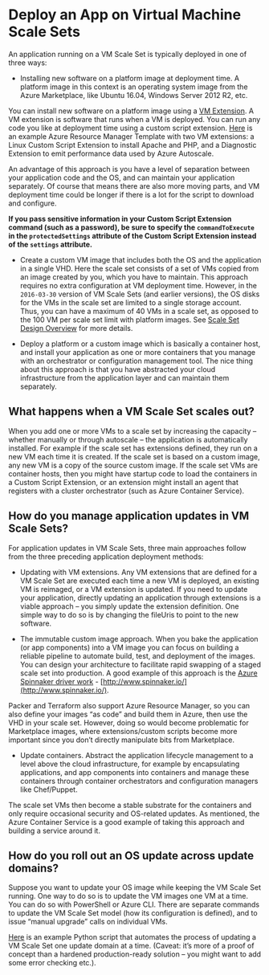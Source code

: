 <properties
    pageTitle="Deploy an App on Virtual Machine Scale Sets| Microsoft Azure"
    description="Deploy an app on Virtual Machine Scale Sets"
    services="virtual-machine-scale-sets"
    documentationCenter=""
    authors="gbowerman"
    manager="timlt"
    editor=""
    tags="azure-resource-manager"/>

<tags
    ms.service="virtual-machine-scale-sets"
    ms.workload="na"
    ms.tgt_pltfrm="na"
    ms.devlang="na"
    ms.topic="article"
    ms.date="08/26/2016"
    ms.author="guybo"/>

# <a name="deploy-an-app-on-virtual-machine-scale-sets"></a>Deploy an App on Virtual Machine Scale Sets

An application running on a VM Scale Set is typically deployed in one of three ways:

- Installing new software on a platform image at deployment time. A platform image in this context is an operating system image from the Azure Marketplace, like Ubuntu 16.04, Windows Server 2012 R2, etc.

You can install new software on a platform image using a [VM Extension](../virtual-machines/virtual-machines-windows-extensions-features.md). A VM extension is software that runs when a VM is deployed. You can run any code you like at deployment time using a custom script extension. [Here](https://github.com/Azure/azure-quickstart-templates/tree/master/201-vmss-lapstack-autoscale) is an example Azure Resource Manager Template with two VM extensions: a Linux Custom Script Extension to install Apache and PHP, and a Diagnostic Extension to emit performance data used by Azure Autoscale.

An advantage of this approach is you have a level of separation between your application code and the OS, and can maintain your application separately. Of course that means there are also more moving parts, and VM deployment time could be longer if there is a lot for the script to download and configure.

**If you pass sensitive information in your Custom Script Extension command (such as a password), be sure to specify the `commandToExecute` in the `protectedSettings` attribute of the Custom Script Extension instead of the `settings` attribute.**

- Create a custom VM image that includes both the OS and the application in a single VHD. Here the scale set consists of a set of VMs copied from an image created by you, which you have to maintain. This approach requires no extra configuration at VM deployment time. However, in the `2016-03-30` version of VM Scale Sets (and earlier versions), the OS disks for the VMs in the scale set are limited to a single storage account. Thus, you can have a maximum of 40 VMs in a scale set, as opposed to the 100 VM per scale set limit with platform images. See [Scale Set Design Overview](./virtual-machine-scale-sets-design-overview.md) for more details.

- Deploy a platform or a custom image which is basically a container host, and install your application as one or more containers that you manage with an orchestrator or configuration management tool. The nice thing about this approach is that you have abstracted your cloud infrastructure from the application layer and can maintain them separately.

## <a name="what-happens-when-a-vm-scale-set-scales-out"></a>What happens when a VM Scale Set scales out?

When you add one or more VMs to a scale set by increasing the capacity – whether manually or through autoscale – the application is automatically installed. For example if the scale set has extensions defined, they run on a new VM each time it is created. If the scale set is based on a custom image, any new VM is a copy of the source custom image. If the scale set VMs are container hosts, then you might have startup code to load the containers in a Custom Script Extension, or an extension might install an agent that registers with a cluster orchestrator (such as Azure Container Service).

## <a name="how-do-you-manage-application-updates-in-vm-scale-sets"></a>How do you manage application updates in VM Scale Sets?

For application updates in VM Scale Sets, three main approaches follow from the three preceding application deployment methods:

* Updating with VM extensions. Any VM extensions that are defined for a VM Scale Set are executed each time a new VM is deployed, an existing VM is reimaged, or a VM extension is updated. If you need to update your application, directly updating an application through extensions is a viable approach – you simply update the extension definition. One simple way to do so is by changing the fileUris to point to the new software.

* The immutable custom image approach. When you bake the application (or app components) into a VM image you can focus on building a reliable pipeline to automate build, test, and deployment of the images. You can design your architecture to facilitate rapid swapping of a staged scale set into production. A good example of this approach is the [Azure Spinnaker driver work](https://github.com/spinnaker/deck/tree/master/app/scripts/modules/azure) - [http://www.spinnaker.io/](http://www.spinnaker.io/).

Packer and Terraform also support Azure Resource Manager, so you can also define your images “as code” and build them in Azure, then use the VHD in your scale set. However, doing so would become problematic for Marketplace images, where extensions/custom scripts become more important since you don’t directly manipulate bits from Marketplace.

* Update containers. Abstract the application lifecycle management to a level above the cloud infrastructure, for example by encapsulating applications, and app components into containers and manage these containers through container orchestrators and configuration managers like Chef/Puppet.

The scale set VMs then become a stable substrate for the containers and only require occasional security and OS-related updates. As mentioned, the Azure Container Service is a good example of taking this approach and building a service around it.

## <a name="how-do-you-roll-out-an-os-update-across-update-domains"></a>How do you roll out an OS update across update domains?

Suppose you want to update your OS image while keeping the VM Scale Set running. One way to do so is to update the VM images one VM at a time. You can do so with PowerShell or Azure CLI. There are separate commands to update the VM Scale Set model (how its configuration is defined), and to issue “manual upgrade” calls on individual VMs.

[Here](https://github.com/gbowerman/vmsstools) is an example Python script that automates the process of updating a VM Scale Set one update domain at a time. (Caveat: it’s more of a proof of concept than a hardened production-ready solution – you might want to add some error checking etc.).
